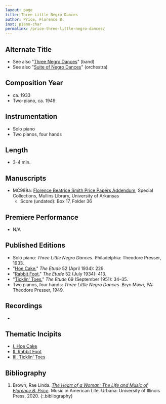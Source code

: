 ```yaml
---
layout: page
title: Three Little Negro Dances
author: Price, Florence B.
inst: piano-char
permalink: /price-three-little-negro-dances/
---
```


## Alternate Title
- See also "[Three Negro Dances](/price-three-negro-dances/)" (band)
- See also "[Suite of Negro Dances](/price-suite-of-negro-dances/)" (orchestra)

## Composition Year
- ca. 1933
- Two-piano, ca. 1949

## Instrumentation
- Solo piano
- Two pianos, four hands

## Length
- 3-4 min.

## Manuscripts
- MC988a: <a href="https://uark.as.atlas-sys.com/repositories/2/resources/1522" target="_blank">Florence Beatrice Smith Price Papers Addendum</a>, Special Collections, Mullins Library, University of Arkansas
    * Score (undated): Box 17, Folder 36

## Premiere Performance
- N/A

## Published Editions
- Solo piano: *Three Little Negro Dances.* Philadelphia: Theodore Presser, 1933.
- "<a href="https://archive.org/details/EtudeApril1934/page/n10/mode/1up" target="_blank">Hoe Cake.</a>" *The Etude* 52 (April 1934): 229.
- "<a href="https://archive.org/details/EtudeJuly1934/page/n11/mode/1up" target="_blank">Rabbit Foot.</a>" *The Etude* 52 (July 1934): 413.
- "<a href="https://archive.org/details/EtudeSeptember1951/page/n18/mode/1up" target="_blank">Ticklin' Toes.</a>" *The Etude* 69 (September 1951): 34&ndash;35.
- Two pianos, four hands: *Three Little Negro Dances.* Bryn Mawr, PA: Theodore Presser, 1949.

## Recordings
- 

## Thematic Incipits
- [I. Hoe Cake](/price-three-little-negro-dances/hoe-cake)
- [II. Rabbit Foot](/price-three-little-negro-dances/rabbit-foot)
- [III. Ticklin' Toes](/price-three-little-negro-dances/ticklin-toes)

## Bibliography
1. Brown, Rae Linda. <a href="https://www.worldcat.org/title/1122800180" target="_blank">*The Heart of a Woman: The Life and Music of Florence B. Price*</a>. Music in American Life. Urbana: University of Illinois Press, 2020.
{:.bibliography}
